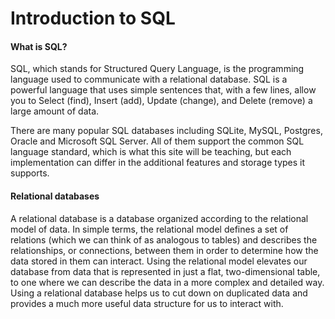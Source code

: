 # Introduction to SQL
#### What is SQL?
SQL, which stands for Structured Query Language, is the programming language used to communicate with a relational database.
SQL is a powerful language that uses simple sentences that, with a few lines, allow you to Select (find), Insert (add), Update (change), and Delete (remove) a large amount of data.

There are many popular SQL databases including SQLite, MySQL, Postgres, Oracle and Microsoft SQL Server. All of them support the common SQL language standard, which is what this site will be teaching, but each implementation can differ in the additional features and storage types it supports.

#### Relational databases
A relational database is a database organized according to the relational model of data. In simple terms, the relational model defines a set of relations (which we can think of as analogous to tables) and describes the relationships, or connections, between them in order to determine how the data stored in them can interact. Using the relational model elevates our database from data that is represented in just a flat, two-dimensional table, to one where we can describe the data in a more complex and detailed way. Using a relational database helps us to cut down on duplicated data and provides a much more useful data structure for us to interact with.



